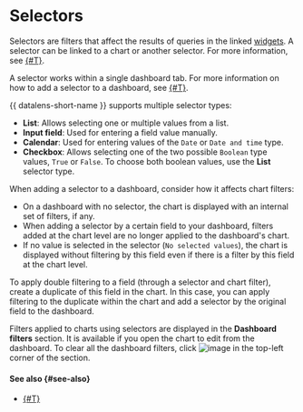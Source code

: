 # Selectors

Selectors are filters that affect the results of queries in the linked [widgets](./widget.md). A selector can be linked to a chart or another selector. For more information, see [{#T}](./link.md).


A selector works within a single dashboard tab. For more information on how to add a selector to a dashboard, see [{#T}](../operations/dashboard/add-selector.md).

{{ datalens-short-name }} supports multiple selector types:

* **List**: Allows selecting one or multiple values from a list.
* **Input field**: Used for entering a field value manually.
* **Calendar**: Used for entering values of the `Date` or `Date and time` type.
* **Checkbox**: Allows selecting one of the two possible `Boolean` type values, `True` or `False`. To choose both boolean values, use the **List** selector type.


When adding a selector to a dashboard, consider how it affects chart filters:

* On a dashboard with no selector, the chart is displayed with an internal set of filters, if any.
* When adding a selector by a certain field to your dashboard, filters added at the chart level are no longer applied to the dashboard's chart.
* If no value is selected in the selector (`No selected values`), the chart is displayed without filtering by this field even if there is a filter by this field at the chart level.

To apply double filtering to a field (through a selector and chart filter), create a duplicate of this field in the chart. In this case, you can apply filtering to the duplicate within the chart and add a selector by the original field to the dashboard.

Filters applied to charts using selectors are displayed in the **Dashboard filters** section. It is available if you open the chart to edit from the dashboard. To clear all the dashboard filters, click ![image](../../_assets/console-icons/trash-bin.svg) in the top-left corner of the section.

#### See also {#see-also}

* [{#T}](../operations/dashboard/add-selector.md)
